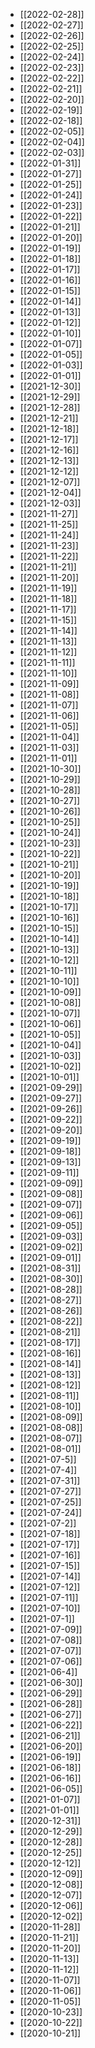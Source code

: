 - [[2022-02-28]]
- [[2022-02-27]]
- [[2022-02-26]]
- [[2022-02-25]]
- [[2022-02-24]]
- [[2022-02-23]]
- [[2022-02-22]]
- [[2022-02-21]]
- [[2022-02-20]]
- [[2022-02-19]]
- [[2022-02-18]]
- [[2022-02-05]]
- [[2022-02-04]]
- [[2022-02-03]]
- [[2022-01-31]]
- [[2022-01-27]]
- [[2022-01-25]]
- [[2022-01-24]]
- [[2022-01-23]]
- [[2022-01-22]]
- [[2022-01-21]]
- [[2022-01-20]]
- [[2022-01-19]]
- [[2022-01-18]]
- [[2022-01-17]]
- [[2022-01-16]]
- [[2022-01-15]]
- [[2022-01-14]]
- [[2022-01-13]]
- [[2022-01-12]]
- [[2022-01-10]]
- [[2022-01-07]]
- [[2022-01-05]]
- [[2022-01-03]]
- [[2022-01-01]]
- [[2021-12-30]]
- [[2021-12-29]]
- [[2021-12-28]]
- [[2021-12-21]]
- [[2021-12-18]]
- [[2021-12-17]]
- [[2021-12-16]]
- [[2021-12-13]]
- [[2021-12-12]]
- [[2021-12-07]]
- [[2021-12-04]]
- [[2021-12-03]]
- [[2021-11-27]]
- [[2021-11-25]]
- [[2021-11-24]]
- [[2021-11-23]]
- [[2021-11-22]]
- [[2021-11-21]]
- [[2021-11-20]]
- [[2021-11-19]]
- [[2021-11-18]]
- [[2021-11-17]]
- [[2021-11-15]]
- [[2021-11-14]]
- [[2021-11-13]]
- [[2021-11-12]]
- [[2021-11-11]]
- [[2021-11-10]]
- [[2021-11-09]]
- [[2021-11-08]]
- [[2021-11-07]]
- [[2021-11-06]]
- [[2021-11-05]]
- [[2021-11-04]]
- [[2021-11-03]]
- [[2021-11-01]]
- [[2021-10-30]]
- [[2021-10-29]]
- [[2021-10-28]]
- [[2021-10-27]]
- [[2021-10-26]]
- [[2021-10-25]]
- [[2021-10-24]]
- [[2021-10-23]]
- [[2021-10-22]]
- [[2021-10-21]]
- [[2021-10-20]]
- [[2021-10-19]]
- [[2021-10-18]]
- [[2021-10-17]]
- [[2021-10-16]]
- [[2021-10-15]]
- [[2021-10-14]]
- [[2021-10-13]]
- [[2021-10-12]]
- [[2021-10-11]]
- [[2021-10-10]]
- [[2021-10-09]]
- [[2021-10-08]]
- [[2021-10-07]]
- [[2021-10-06]]
- [[2021-10-05]]
- [[2021-10-04]]
- [[2021-10-03]]
- [[2021-10-02]]
- [[2021-10-01]]
- [[2021-09-29]]
- [[2021-09-27]]
- [[2021-09-26]]
- [[2021-09-22]]
- [[2021-09-20]]
- [[2021-09-19]]
- [[2021-09-18]]
- [[2021-09-13]]
- [[2021-09-11]]
- [[2021-09-09]]
- [[2021-09-08]]
- [[2021-09-07]]
- [[2021-09-06]]
- [[2021-09-05]]
- [[2021-09-03]]
- [[2021-09-02]]
- [[2021-09-01]]
- [[2021-08-31]]
- [[2021-08-30]]
- [[2021-08-28]]
- [[2021-08-27]]
- [[2021-08-26]]
- [[2021-08-22]]
- [[2021-08-21]]
- [[2021-08-17]]
- [[2021-08-16]]
- [[2021-08-14]]
- [[2021-08-13]]
- [[2021-08-12]]
- [[2021-08-11]]
- [[2021-08-10]]
- [[2021-08-09]]
- [[2021-08-08]]
- [[2021-08-07]]
- [[2021-08-01]]
- [[2021-07-5]]
- [[2021-07-4]]
- [[2021-07-31]]
- [[2021-07-27]]
- [[2021-07-25]]
- [[2021-07-24]]
- [[2021-07-2]]
- [[2021-07-18]]
- [[2021-07-17]]
- [[2021-07-16]]
- [[2021-07-15]]
- [[2021-07-14]]
- [[2021-07-12]]
- [[2021-07-11]]
- [[2021-07-10]]
- [[2021-07-1]]
- [[2021-07-09]]
- [[2021-07-08]]
- [[2021-07-07]]
- [[2021-07-06]]
- [[2021-06-4]]
- [[2021-06-30]]
- [[2021-06-29]]
- [[2021-06-28]]
- [[2021-06-27]]
- [[2021-06-22]]
- [[2021-06-21]]
- [[2021-06-20]]
- [[2021-06-19]]
- [[2021-06-18]]
- [[2021-06-16]]
- [[2021-06-05]]
- [[2021-01-07]]
- [[2021-01-01]]
- [[2020-12-31]]
- [[2020-12-29]]
- [[2020-12-28]]
- [[2020-12-25]]
- [[2020-12-12]]
- [[2020-12-09]]
- [[2020-12-08]]
- [[2020-12-07]]
- [[2020-12-06]]
- [[2020-12-02]]
- [[2020-11-28]]
- [[2020-11-21]]
- [[2020-11-20]]
- [[2020-11-13]]
- [[2020-11-12]]
- [[2020-11-07]]
- [[2020-11-06]]
- [[2020-11-05]]
- [[2020-10-23]]
- [[2020-10-22]]
- [[2020-10-21]]
